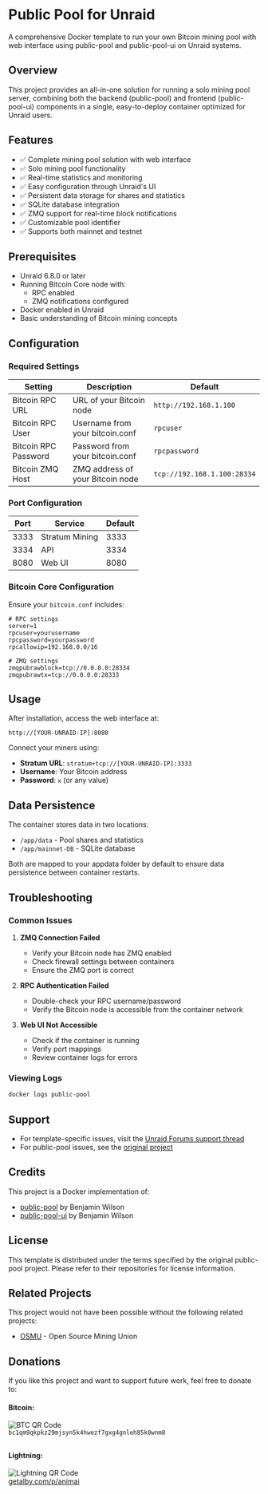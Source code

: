 # Public Pool for Unraid

A comprehensive Docker template to run your own Bitcoin mining pool with web interface using public-pool and public-pool-ui on Unraid systems.

## Overview

This project provides an all-in-one solution for running a solo mining pool server, combining both the backend (public-pool) and frontend (public-pool-ui) components in a single, easy-to-deploy container optimized for Unraid users.

## Features

- ✅ Complete mining pool solution with web interface
- ✅ Solo mining pool functionality
- ✅ Real-time statistics and monitoring
- ✅ Easy configuration through Unraid's UI
- ✅ Persistent data storage for shares and statistics
- ✅ SQLite database integration
- ✅ ZMQ support for real-time block notifications
- ✅ Customizable pool identifier
- ✅ Supports both mainnet and testnet

## Prerequisites

- Unraid 6.8.0 or later
- Running Bitcoin Core node with:
  - RPC enabled
  - ZMQ notifications configured
- Docker enabled in Unraid
- Basic understanding of Bitcoin mining concepts

## Configuration

### Required Settings

| Setting | Description | Default |
|---------|-------------|---------|
| Bitcoin RPC URL | URL of your Bitcoin node | `http://192.168.1.100` |
| Bitcoin RPC User | Username from your bitcoin.conf | `rpcuser` |
| Bitcoin RPC Password | Password from your bitcoin.conf | `rpcpassword` |
| Bitcoin ZMQ Host | ZMQ address of your Bitcoin node | `tcp://192.168.1.100:28334` |

### Port Configuration

| Port | Service | Default |
|------|---------|---------|
| 3333 | Stratum Mining | 3333 |
| 3334 | API | 3334 |
| 8080 | Web UI | 8080 |

### Bitcoin Core Configuration

Ensure your `bitcoin.conf` includes:
```
# RPC settings
server=1
rpcuser=yourusername
rpcpassword=yourpassword
rpcallowip=192.168.0.0/16

# ZMQ settings
zmqpubrawblock=tcp://0.0.0.0:28334
zmqpubrawtx=tcp://0.0.0.0:28333
```

## Usage

After installation, access the web interface at:
```
http://[YOUR-UNRAID-IP]:8080
```

Connect your miners using:
- **Stratum URL**: `stratum+tcp://[YOUR-UNRAID-IP]:3333`
- **Username**: Your Bitcoin address
- **Password**: `x` (or any value)

## Data Persistence

The container stores data in two locations:
- `/app/data` - Pool shares and statistics
- `/app/mainnet-DB` - SQLite database

Both are mapped to your appdata folder by default to ensure data persistence between container restarts.

## Troubleshooting

### Common Issues

1. **ZMQ Connection Failed**
   - Verify your Bitcoin node has ZMQ enabled
   - Check firewall settings between containers
   - Ensure the ZMQ port is correct

2. **RPC Authentication Failed**
   - Double-check your RPC username/password
   - Verify the Bitcoin node is accessible from the container network

3. **Web UI Not Accessible**
   - Check if the container is running
   - Verify port mappings
   - Review container logs for errors

### Viewing Logs

```bash
docker logs public-pool
```

## Support

- For template-specific issues, visit the [Unraid Forums support thread](https://forums.unraid.net/topic/112959-support-animal-templates-repo/)
- For public-pool issues, see the [original project](https://github.com/benjamin-wilson/public-pool)

## Credits

This project is a Docker implementation of:
- [public-pool](https://github.com/benjamin-wilson/public-pool) by Benjamin Wilson
- [public-pool-ui](https://github.com/benjamin-wilson/public-pool-ui) by Benjamin Wilson

## License

This template is distributed under the terms specified by the original public-pool project. Please refer to their repositories for license information.

## Related Projects

This project would not have been possible without the following related projects:
- [OSMU](https://osmu.wiki/) - Open Source Mining Union

## Donations

If you like this project and want to support future work, feel free to donate to:

#### **Bitcoin:**  
![BTC QR Code](https://api.qrserver.com/v1/create-qr-code/?size=150x150&data=bc1qm9qkpkz29mjsyn5k4hwezf7gxg4gnleh85k0wnm8)  
`bc1qm9qkpkz29mjsyn5k4hwezf7gxg4gnleh85k0wnm8`
##
#### **Lightning:**  
![Lightning QR Code](https://api.qrserver.com/v1/create-qr-code/?size=150x150&data=https://getalby.com/p/animai)  
[getalby.com/p/animai](https://getalby.com/p/animai)
